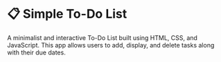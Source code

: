 # 📋 Simple To-Do List

A minimalist and interactive To-Do List built using HTML, CSS, and JavaScript. This app allows users to add, display, and delete tasks along with their due dates.

